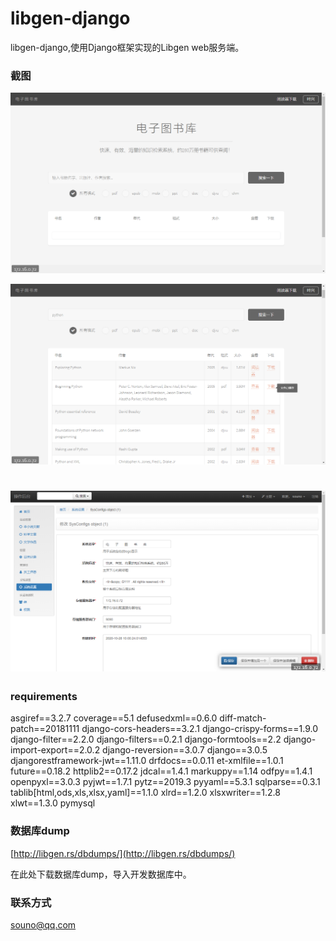 # libgen-django
libgen-django,使用Django框架实现的Libgen web服务端。

### 截图
![1](pic/1.png)

![3](pic/3.png)

![4](pic/4.png)
=======
### requirements

asgiref==3.2.7
coverage==5.1
defusedxml==0.6.0
diff-match-patch==20181111
django-cors-headers==3.2.1
django-crispy-forms==1.9.0
django-filter==2.2.0
django-filters==0.2.1
django-formtools==2.2
django-import-export==2.0.2
django-reversion==3.0.7
django==3.0.5
djangorestframework-jwt==1.11.0
drfdocs==0.0.11
et-xmlfile==1.0.1
future==0.18.2
httplib2==0.17.2
jdcal==1.4.1
markuppy==1.14
odfpy==1.4.1
openpyxl==3.0.3
pyjwt==1.7.1
pytz==2019.3
pyyaml==5.3.1
sqlparse==0.3.1
tablib[html,ods,xls,xlsx,yaml]==1.1.0
xlrd==1.2.0
xlsxwriter==1.2.8
xlwt==1.3.0
pymysql

### 数据库dump

[http://libgen.rs/dbdumps/](http://libgen.rs/dbdumps/)

在此处下载数据库dump，导入开发数据库中。

### 联系方式

souno@qq.com
